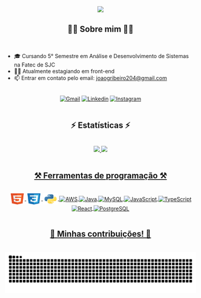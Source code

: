 <div align="center">
    <img src="https://readme-typing-svg.herokuapp.com/?font=Righteous&size=35&center=true&vCenter=true&color=8C67DB&width=500&height=70&duration=4000&lines=<Hi+There!+👋+/>;+<Eu+sou+o+João+Gabriel!+/>;" />
</div>

<h2 align='center'>👨‍💻 Sobre mim 👨‍💻</h2>
<br>

- 🎓 Cursando 5° Semestre em Análise e Desenvolvimento de Sistemas na Fatec de SJC
- 👨‍💻 Atualmente estagiando em front-end
- 📫 Entrar em contato pelo email: joaogribeiro204@gmail.com
<br>

<div align="center"> 
    <a href = "mailto:joaogribeiro204@gmail.com"><img align="center" alt="Gmail" src="https://img.shields.io/badge/Gmail-D14836?style=for-the-badge&logo=gmail&logoColor=white" target="_blank"></a>
    <a href="https://www.linkedin.com/in/jo%C3%A3o-gabriel-ribeiro-mira-593a48229/" target="_blank"><img align="center" alt="Linkedin" src="https://img.shields.io/badge/-LinkedIn-%230077B5?style=for-the-badge&logo=linkedin&logoColor=white" target="_blank"></a> 
    <a href="https://www.instagram.com/jaogrm_020/"><img align="center" alt="Instagram" src="https://img.shields.io/badge/Instagram-E4405F?style=for-the-badge&logo=instagram&logoColor=white"></a> 
</div>

<br>

<h2 align="center">⚡ Estatísticas ⚡</h2>
<br>
<div align="center">
  <a href="https://github.com/JoaoGRMira">
  <img height="165em" src="https://github-readme-stats.vercel.app/api?username=JoaoGRMira&show_icons=true&theme=aura&include_all_commits=true&count_private=true"/>
  <img height="165em" src="https://github-readme-stats.vercel.app/api/top-langs/?username=JoaoGRMira&layout=compact&langs_count=8&theme=aura"/>
</div>
<br>
  
<h2 align="center">⚒️ Ferramentas de programação ⚒️</h2>
<br/>
<div align='center'>
  <img align="center" alt="HTML5" height="30" width="40" src="https://raw.githubusercontent.com/devicons/devicon/master/icons/html5/html5-original.svg">
  <img align="center" alt="CSS3" height="30" width="40" src="https://raw.githubusercontent.com/devicons/devicon/master/icons/css3/css3-original.svg">
  <img align="center" alt="Python" height="30" width="40" src="https://raw.githubusercontent.com/devicons/devicon/master/icons/python/python-original.svg">
  <img align="center" alt="AWS" height="30" width="40" src="https://cdn.jsdelivr.net/gh/devicons/devicon@latest/icons/amazonwebservices/amazonwebservices-original-wordmark.svg" />
  <img align="center" alt="Java" height="30" width="40" src="https://cdn.jsdelivr.net/gh/devicons/devicon/icons/java/java-original.svg">
  <img align="center" alt="MySQL" height="30" width="40" src="https://cdn.jsdelivr.net/gh/devicons/devicon/icons/mysql/mysql-original.svg">
  <img align="center" alt="JavaScript" height="30" width="40" src="https://cdn.jsdelivr.net/gh/devicons/devicon/icons/javascript/javascript-original.svg">
  <img align="center" alt="TypeScript" height="30" width="40" src="https://cdn.jsdelivr.net/gh/devicons/devicon/icons/typescript/typescript-original.svg">
  <img align="center" alt="React" height="30" width="40" src="https://cdn.jsdelivr.net/gh/devicons/devicon/icons/react/react-original.svg">
  <img align="center" alt="PostgreSQL" height="30" width="40" src="https://cdn.jsdelivr.net/gh/devicons/devicon/icons/postgresql/postgresql-original.svg">
</div>
<br>

<div align="center">
  <h2>🐍 Minhas contribuições! 🐍</h2>
    
  <br>
  
  <img alt="snake eating my contributions" src="https://raw.githubusercontent.com/JoaoGRMira/JoaoGRMira/output/github-contribution-grid-snake-dark.svg" />
  
  <br/><br/><br/>
  
</div>
